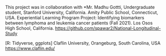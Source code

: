 This project was in collaboration with *Mr. Madhu Gottti, Undergraduate student, Stanford University, California. Amity Public School, Connecticut, USA. Experiential Learning Program Project: Identifying biomarkers between lymphoma and leukemia cancer patients (Fall 2021). Los Osos High School, California. https://github.com/spawar2/National-Longitudinal-Study

[R: Tidyverse, ggplots]
Claflin University, Orangeburg, South Carolina, USA 
https://www.claflin.edu/
